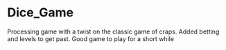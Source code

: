 # Dice_Game
Processing game with a twist on the classic game of craps. Added betting and levels to get past. Good game to play for a short while
